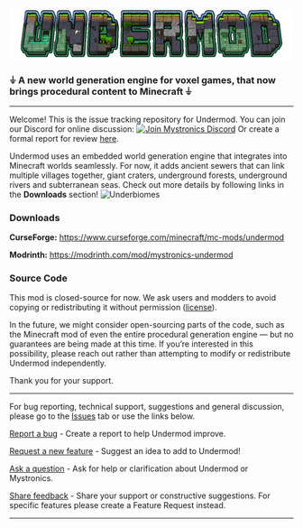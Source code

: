 ![Undermod](https://github.com/mystronics/undermod/blob/a39428c48cdda7707398cf5f49a4d8691442dd3e/undermod_logo_highlight.png)

### **⏚ A new world generation engine for voxel games, that now brings procedural content to Minecraft ⏚**

---

Welcome! This is the issue tracking repository for Undermod. You can join our Discord for online discussion: [![Join Mystronics Discord](https://img.shields.io/badge/Join%20Discord-5865F2?logo=discord&logoColor=white&style=flat)](https://discord.gg/NemE8UWYDX) Or create a formal report for review [here](https://github.com/mystronics/undermod/issues).




Undermod uses an embedded world generation engine that integrates into Minecraft worlds seamlessly. For now, it adds ancient sewers that can link multiple villages together, giant craters, underground forests, underground rivers and subterranean seas. Check out more details by following links in the **Downloads** section!
![Underbiomes](https://i.imgur.com/7xJeyF6.png)

### Downloads

**CurseForge:** https://www.curseforge.com/minecraft/mc-mods/undermod

**Modrinth:** https://modrinth.com/mod/mystronics-undermod

### Source Code

This mod is closed-source for now. We ask users and modders to avoid copying or redistributing it without permission ([license](https://github.com/mystronics/undermod/blob/0272065e8ecb2185d7194edf60635e449cb3fc07/license.txt)).

In the future, we might consider open-sourcing parts of the code, such as the Minecraft mod of even the entire procedural generation engine — but no guarantees are being made at this time. If you’re interested in this possibility, please reach out rather than attempting to modify or redistribute Undermod independently.

Thank you for your support.

---

For bug reporting, technical support, suggestions and general discussion, please go to the [Issues](https://github.com/mystronics/undermod/issues) tab or use the links below.

[Report a bug](https://github.com/mystronics/undermod/issues/new?template=bug-report.md) - Create a report to help Undermod improve.

[Request a new feature](https://github.com/mystronics/undermod/issues/new?template=feature-request.md) - Suggest an idea to add to Undermod!

[Ask a question](https://github.com/mystronics/undermod/issues/new?template=question.md) - Ask for help or clarification about Undermod or Mystronics.

[Share feedback](https://github.com/mystronics/undermod/issues/new?template=feedback.md) - Share your support or constructive suggestions. For specific features please create a Feature Request instead.

---

